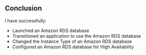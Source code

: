 ## Conclusion
I have successfully:
- Launched an Amazon RDS database
- Transitioned an application to use the Amazon RDS database
- Changed the Instance Type of an Amazon RDS database
- Configured an Amazon RDS database for High Availability

